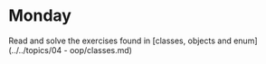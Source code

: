 # Monday

Read and solve the exercises found in [classes, objects and enum](../../topics/04 - oop/classes.md)

